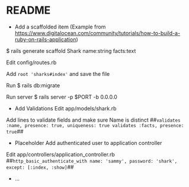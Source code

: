 # README

* Add a scaffolded item (Example from https://www.digitalocean.com/community/tutorials/how-to-build-a-ruby-on-rails-application)

$ rails generate scaffold Shark name:string facts:text

Edit config/routes.rb

Add ```root 'sharks#index'``` and save the file

Run $ rails db:migrate

Run server $ rails server -p $PORT -b 0.0.0.0

* Add Validations
Edit app/models/shark.rb

Add lines to validate fields and make sure Name is distinct
##```validates :name, presence: true, uniqueness: true
validates :facts, presence: true```##

* Placeholder
Add authenticated user to application controller

Edit app/controllers/application_controller.rb
##```http_basic_authenticate_with name: 'sammy', password: 'shark', except: [:index, :show]```##

* ...
